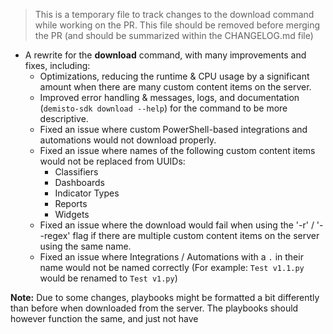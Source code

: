 > This is a temporary file to track changes to the download command while working on the PR.
> This file should be removed before merging the PR (and should be summarized within the CHANGELOG.md file)

* A rewrite for the **download** command, with many improvements and fixes, including:
  * Optimizations, reducing the runtime & CPU usage by a significant amount when there are many custom content items on the server.
  * Improved error handling & messages, logs, and documentation (`demisto-sdk download --help`) for the command to be more descriptive.
  * Fixed an issue where custom PowerShell-based integrations and automations would not download properly.
  * Fixed an issue where names of the following custom content items would not be replaced from UUIDs:
    * Classifiers 
    * Dashboards
    * Indicator Types
    * Reports
    * Widgets
  * Fixed an issue where the download would fail when using the '-r' / '--regex' flag if there are multiple custom content items on the server using the same name.
  * Fixed an issue where Integrations / Automations with a `.` in their name would not be named correctly (For example: `Test v1.1.py` would be renamed to `Test v1.py`)

**Note:** Due to some changes, playbooks might be formatted a bit differently than before when downloaded from the server. The playbooks should however function the same, and just not have